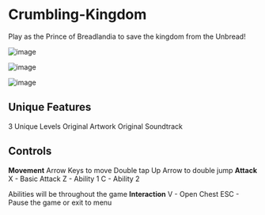 # Crumbling-Kingdom
Play as the Prince of Breadlandia to save the kingdom from the Unbread!


![image](https://github.com/user-attachments/assets/731b0a43-2046-42b1-958d-43edc97e0039)

![image](https://github.com/user-attachments/assets/88b3e380-6569-4c4c-a8b7-d0ec416cedda)

![image](https://github.com/user-attachments/assets/afe115e9-640b-46d6-b0e7-816889ec7a4b)


## Unique Features
3 Unique Levels
Original Artwork 
Original Soundtrack 


## Controls
**Movement**
Arrow Keys to move
Double tap Up Arrow to double jump
**Attack**
X - Basic Attack
Z - Ability 1
C - Ability 2 

Abilities will be throughout the game
**Interaction**
V - Open Chest 
ESC - Pause the game or exit to menu 
